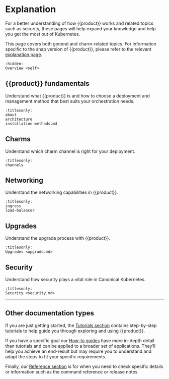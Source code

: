 # Explanation

For a better understanding of how {{product}} works and related
topics such as security, these pages will help expand your knowledge and
help you get the most out of Kubernetes.

This page covers both general and charm-related topics.
For information specific to the snap version of {{product}},
please refer to the relevant [explanation page].

```{toctree}
:hidden:
Overview <self>
```

## {{product}} fundamentals

Understand what {{product}} is and how to choose a deployment and management
method that best suits your orchestration needs.

```{toctree}
:titlesonly:
about
architecture
installation-methods.md
```

## Charms

Understand which charm channel is right for your deployment.

```{toctree}
:titlesonly:
channels
```

## Networking

Understand the networking capabilities in {{product}}.

```{toctree}
:titlesonly:
ingress
load-balancer
```

## Upgrades

Understand the upgrade process with {{product}}.

```{toctree}
:titlesonly:
Upgrades <upgrade.md>
```

## Security

Understand how security plays a vital role in Canonical Kubernetes.

```{toctree}
:titlesonly:
Security <security.md>
```

---

## Other documentation types

If you are just getting started, the [Tutorials section] contains
step-by-step tutorials to help guide you through exploring and using
{{product}}.

If you have a specific goal our [How-to guides] have more in-depth
detail than tutorials and can be applied to a broader set of applications.
They’ll help you achieve an end-result but may require you to understand and
adapt the steps to fit your specific requirements.

Finally, our [Reference section] is for when you need to check specific
details or information such as the command reference or release notes.

<!--LINKS -->
[Tutorials section]: ../tutorial/index
[How-to guides]:     ../howto/index
[Reference section]: ../reference/index
[explanation page]: ../../snap/explanation/index.md
